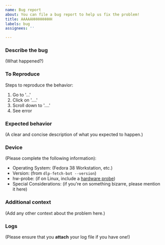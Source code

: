 ```yaml
---
name: Bug report
about: You can file a bug report to help us fix the problem!
title: AAAAAHHHHHHHHH
labels: bug
assignees: ''

---
```


### Describe the bug
(What happened?)

### To Reproduce
Steps to reproduce the behavior:

1. Go to '...'
2. Click on '....'
3. Scroll down to '....'
4. See error

### Expected behavior
(A clear and concise description of what you expected to happen.)

### Device 
(Please complete the following information):
- Operating System: (Fedora 38 Workstation, etc.)
- Version: (from `dlp-fetch-bot --version`)
- hw-probe: (if on Linux, include a [hardware probe](https://linux-hardware.org/?view=howto))
- Special Considerations: (if you're on something bizarre, please mention it here) 

### Additional context
(Add any other context about the problem here.)

### Logs
(Please ensure that you **attach** your log file if you have one!)
